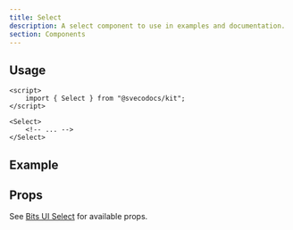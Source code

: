 ```yaml
---
title: Select
description: A select component to use in examples and documentation.
section: Components
---
```


<script>
	import { Select, DemoContainer } from "@svecodocs/kit";
	import SelectDemo from "$lib/components/demos/select-demo.svelte";
</script>

## Usage

```svelte title="document.md"
<script>
	import { Select } from "@svecodocs/kit";
</script>

<Select>
	<!-- ... -->
</Select>
```

## Example

<DemoContainer class="flex items-center gap-2.5 flex-wrap">
	<SelectDemo />
</DemoContainer>

## Props

See [Bits UI Select](https://bits-ui.com/docs/components/select) for available props.
